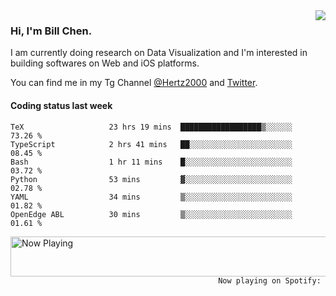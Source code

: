 <img  align="right" src="https://github-readme-stats.vercel.app/api?username=BillChen2k&show_icons=false&count_private=true&hide_title=true">

### Hi, I'm Bill Chen.

I am currently doing research on Data Visualization and I'm interested in building softwares on Web and iOS platforms.

You can find me in my Tg Channel [@Hertz2000](https://t.me/Hertz2000) and [Twitter](https://twitter.com/billchen2k).

#### Coding status last week

<!--START_SECTION:waka-->

```text
TeX                   23 hrs 19 mins  ██████████████████▒░░░░░░   73.26 %
TypeScript            2 hrs 41 mins   ██░░░░░░░░░░░░░░░░░░░░░░░   08.45 %
Bash                  1 hr 11 mins    █░░░░░░░░░░░░░░░░░░░░░░░░   03.72 %
Python                53 mins         ▓░░░░░░░░░░░░░░░░░░░░░░░░   02.78 %
YAML                  34 mins         ▒░░░░░░░░░░░░░░░░░░░░░░░░   01.82 %
OpenEdge ABL          30 mins         ▒░░░░░░░░░░░░░░░░░░░░░░░░   01.61 %
```

<!--END_SECTION:waka-->


<div>
<a href="https://spotify-now-playing.billchen2k.vercel.app/now-playing?open">
   <img align="right" src="https://spotify-now-playing.billchen2k.vercel.app/now-playing" width="540" height="64" alt="Now Playing">
</a>
</div>

<div>
<p align="right"><code>Now playing on Spotify: </code></p>
</div>

<!--
**BillChen2K/BillChen2K** is a ✨ _special_ ✨ repository because its `README.md` (this file) appears on your GitHub profile.

Here are some ideas to get you started:

- 🔭 I’m currently working on ...
- 🌱 I’m currently learning ...
- 👯 I’m looking to collaborate on ...
- 🤔 I’m looking for help with ...
- 💬 Ask me about ...
- 📫 How to reach me: ...
- 😄 Pronouns: ...
- ⚡ Fun fact: ...
-->
